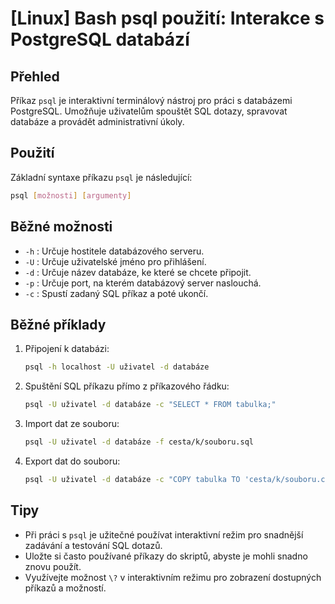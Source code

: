# [Linux] Bash psql použití: Interakce s PostgreSQL databází

## Přehled
Příkaz `psql` je interaktivní terminálový nástroj pro práci s databázemi PostgreSQL. Umožňuje uživatelům spouštět SQL dotazy, spravovat databáze a provádět administrativní úkoly.

## Použití
Základní syntaxe příkazu `psql` je následující:

```bash
psql [možnosti] [argumenty]
```

## Běžné možnosti
- `-h` : Určuje hostitele databázového serveru.
- `-U` : Určuje uživatelské jméno pro přihlášení.
- `-d` : Určuje název databáze, ke které se chcete připojit.
- `-p` : Určuje port, na kterém databázový server naslouchá.
- `-c` : Spustí zadaný SQL příkaz a poté ukončí.

## Běžné příklady
1. Připojení k databázi:
   ```bash
   psql -h localhost -U uživatel -d databáze
   ```

2. Spuštění SQL příkazu přímo z příkazového řádku:
   ```bash
   psql -U uživatel -d databáze -c "SELECT * FROM tabulka;"
   ```

3. Import dat ze souboru:
   ```bash
   psql -U uživatel -d databáze -f cesta/k/souboru.sql
   ```

4. Export dat do souboru:
   ```bash
   psql -U uživatel -d databáze -c "COPY tabulka TO 'cesta/k/souboru.csv' DELIMITER ',' CSV HEADER;"
   ```

## Tipy
- Při práci s `psql` je užitečné používat interaktivní režim pro snadnější zadávání a testování SQL dotazů.
- Uložte si často používané příkazy do skriptů, abyste je mohli snadno znovu použít.
- Využívejte možnost `\?` v interaktivním režimu pro zobrazení dostupných příkazů a možností.